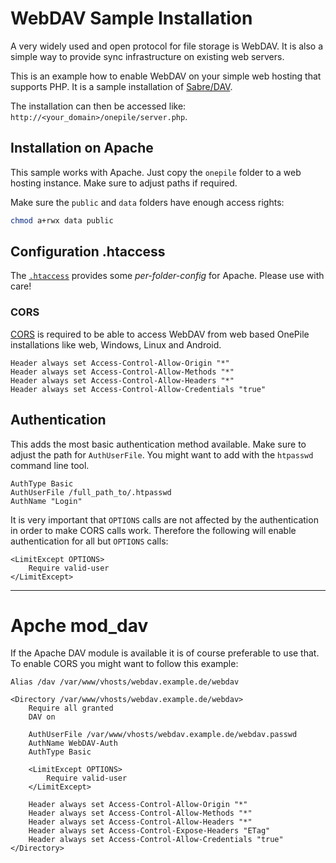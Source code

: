 # WebDAV Sample Installation

A very widely used and open protocol for file storage is WebDAV. It is also a simple way to provide sync infrastructure on existing web servers.

This is an example how to enable WebDAV on your simple web hosting that supports PHP. It is a sample installation of [Sabre/DAV](http://sabre.io/dav/install/).

The installation can then be accessed like: `http://<your_domain>/onepile/server.php`.

## Installation on Apache

This sample works with Apache. Just copy the `onepile` folder to a web hosting instance. Make sure to adjust paths if required.

Make sure the `public` and `data` folders have enough access rights:

```sh 
chmod a+rwx data public
```

## Configuration .htaccess

The [`.htaccess`](./onepile/.htaccess) provides some *per-folder-config* for Apache. Please use with care!

### CORS

[CORS](https://developer.mozilla.org/de/docs/Web/HTTP/CORS) is required to be able to access WebDAV from web based OnePile installations like web, Windows, Linux and Android. 

```
Header always set Access-Control-Allow-Origin "*"
Header always set Access-Control-Allow-Methods "*"
Header always set Access-Control-Allow-Headers "*"
Header always set Access-Control-Allow-Credentials "true"
```

## Authentication

This adds the most basic authentication method available. Make sure to adjust the path for `AuthUserFile`. You might want to add with the `htpasswd` command line tool.

```
AuthType Basic
AuthUserFile /full_path_to/.htpasswd
AuthName "Login"
```

It is very important that `OPTIONS` calls are not affected by the authentication in order to make CORS calls work. Therefore the following will enable authentication for all but `OPTIONS` calls:

```
<LimitExcept OPTIONS>
    Require valid-user
</LimitExcept>
```

---

# Apche mod_dav

If the Apache DAV module is available it is of course preferable to use that. To enable CORS you might want to follow this example:

``` 
Alias /dav /var/www/vhosts/webdav.example.de/webdav

<Directory /var/www/vhosts/webdav.example.de/webdav>
    Require all granted
    DAV on
    
    AuthUserFile /var/www/vhosts/webdav.example.de/webdav.passwd
    AuthName WebDAV-Auth
    AuthType Basic
    
    <LimitExcept OPTIONS>
        Require valid-user
    </LimitExcept>
    
    Header always set Access-Control-Allow-Origin "*"
    Header always set Access-Control-Allow-Methods "*"
    Header always set Access-Control-Allow-Headers "*"
    Header always set Access-Control-Expose-Headers "ETag"
    Header always set Access-Control-Allow-Credentials "true"
</Directory>
``` 
